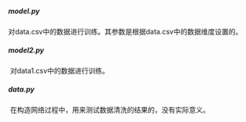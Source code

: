 ##### model.py

​	对data.csv中的数据进行训练。其参数是根据data.csv中的数据维度设置的。

##### model2.py

​	对data1.csv中的数据进行训练。

##### data.py

​	在构造网络过程中，用来测试数据清洗的结果的，没有实际意义。

